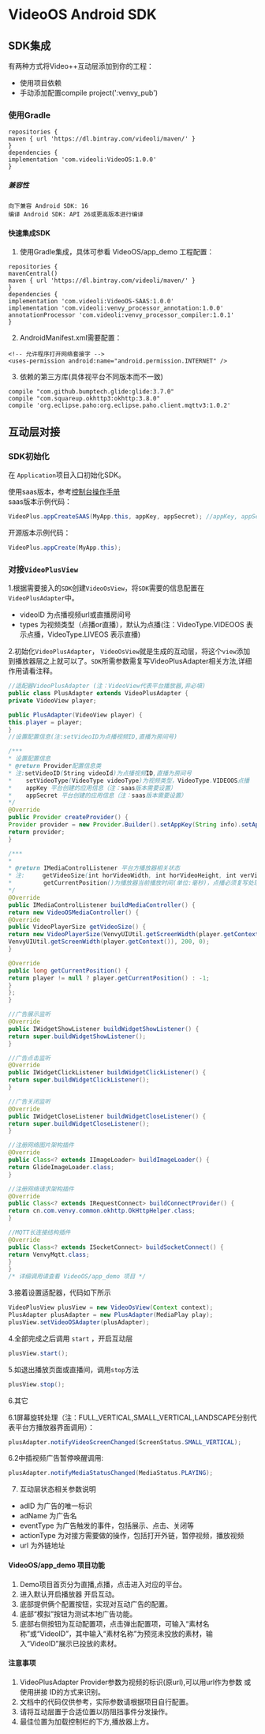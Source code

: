 # VideoOS Android SDK

## SDK集成
有两种方式将Video++互动层添加到你的工程：

- 使用项目依赖
- 手动添加配置compile project(':venvy_pub')

### 使用Gradle
```
repositories {
maven { url 'https://dl.bintray.com/videoli/maven/' }
}
dependencies {
implementation 'com.videoli:VideoOS:1.0.0'
}
```

##### 兼容性
```
向下兼容 Android SDK: 16
编译 Android SDK: API 26或更高版本进行编译
```

#### 快速集成SDK
1. 使用Gradle集成，具体可参看 VideoOS/app_demo 工程配置：
```
repositories {
mavenCentral()
maven { url 'https://dl.bintray.com/videoli/maven/' }
}
dependencies {
implementation 'com.videoli:VideoOS-SAAS:1.0.0'
implementation 'com.videoli:venvy_processor_annotation:1.0.0'
annotationProcessor 'com.videoli:venvy_processor_compiler:1.0.1'
}
```

2. AndroidManifest.xml需要配置：
```
<!-- 允许程序打开网络套接字 -->
<uses-permission android:name="android.permission.INTERNET" />
```

3. 依赖的第三方库(具体视平台不同版本而不一致)

```
compile "com.github.bumptech.glide:glide:3.7.0"
compile "com.squareup.okhttp3:okhttp:3.8.0"
compile 'org.eclipse.paho:org.eclipse.paho.client.mqttv3:1.0.2'
```

## 互动层对接    

### SDK初始化
在 `Application`项目入口初始化SDK。

使用saas版本，参考[控制台操作手册](manual.md)  
saas版本示例代码：

```java
VideoPlus.appCreateSAAS(MyApp.this, appKey, appSecret); //appKey, appSecret 请去控制台查看
```
开源版本示例代码：
```java
VideoPlus.appCreate(MyApp.this);
```

### 对接`VideoPlusView`

1.根据需要接入的`SDK`创建`VideoOsView`，将`SDK`需要的信息配置在`VideoPlusAdapter`中。

* videoID 为点播视频url或直播房间号
* types 为视频类型（点播or直播），默认为点播(注：VideoType.VIDEOOS 表示点播，VideoType.LIVEOS 表示直播)


2.初始化`VideoPlusAdapter`， `VideoOsView`就是生成的互动层，将这个`view`添加到播放器层之上就可以了。`SDK`所需参数需复写VideoPlusAdapter相关方法,详细作用请看注释。

```java
//适配器VideoPlusAdapter (注：VideoView代表平台播放器,非必填)
public class PlusAdapter extends VideoPlusAdapter {
private VideoView player;

public PlusAdapter(VideoView player) {
this.player = player;
}
//设置配置信息(注:setVideoID为点播视频ID,直播为房间号)

/***
* 设置配置信息
* @return Provider配置信息类
* 注:setVideoID(String videoId)为点播视频ID,直播为房间号
*    setVideoType(VideoType videoType)为视频类型，VideoType.VIDEOOS点播
*    appKey 平台创建的应用信息（注：saas版本需要设置）
*    appSecret 平台创建的应用信息（注：saas版本需要设置）
*/
@Override
public Provider createProvider() {
Provider provider = new Provider.Builder().setAppKey(String info).setAppSecret(String info).setVideoID(String.valueOf(12)).setVideoType(VideoType.VIDEOOS).build();
return provider;
}

/***
*
* @return IMediaControlListener 平台方播放器相关状态
* 注:     getVideoSize(int horVideoWidth, int horVideoHeight, int verVideoWidth, int verVideoHeight, int portraitSmallScreenOriginY)为视频播放器横竖屏Size(必填)
*         getCurrentPosition()为播放器当前播放时间(单位:毫秒)，点播必须复写处理 直播无需此操作。
*/
@Override
public IMediaControlListener buildMediaController() {
return new VideoOSMediaController() {
@Override
public VideoPlayerSize getVideoSize() {
return new VideoPlayerSize(VenvyUIUtil.getScreenWidth(player.getContext()), VenvyUIUtil.getScreenHeight(player.getContext()),
VenvyUIUtil.getScreenWidth(player.getContext()), 200, 0);
}

@Override
public long getCurrentPosition() {
return player != null ? player.getCurrentPosition() : -1;
}
};
}

//广告展示监听
@Override
public IWidgetShowListener buildWidgetShowListener() {
return super.buildWidgetShowListener();
}

//广告点击监听
@Override
public IWidgetClickListener buildWidgetClickListener() {
return super.buildWidgetClickListener();
}

//广告关闭监听
@Override
public IWidgetCloseListener buildWidgetCloseListener() {
return super.buildWidgetCloseListener();
}

//注册网络图片架构插件
@Override
public Class<? extends IImageLoader> buildImageLoader() {
return GlideImageLoader.class;
}

//注册网络请求架构插件
@Override
public Class<? extends IRequestConnect> buildConnectProvider() {
return cn.com.venvy.common.okhttp.OkHttpHelper.class;
}

//MQTT长连接结构插件
@Override
public Class<? extends ISocketConnect> buildSocketConnect() {
return VenvyMqtt.class;
}
}
/* 详细调用请查看 VideoOS/app_demo 项目 */
```

3.接着设置适配器，代码如下所示

```java
VideoPlusView plusView = new VideoOsView(Context context);
PlusAdapter plusAdapter = new PlusAdapter(MediaPlay play);
plusView.setVideoOSAdapter(plusAdapter);
```

4.全部完成之后调用 `start` ，开启互动层
```java
plusView.start();
```
5.如退出播放页面或直播间，调用`stop`方法
```java
plusView.stop();
```
6.其它

6.1屏幕旋转处理（注：FULL_VERTICAL,SMALL_VERTICAL,LANDSCAPE分别代表平台方播放器界面调用）：
```java
plusAdapter.notifyVideoScreenChanged(ScreenStatus.SMALL_VERTICAL);
```

6.2中插视频广告暂停唤醒调用:
```java
plusAdapter.notifyMediaStatusChanged(MediaStatus.PLAYING);
```
7. 互动层状态相关参数说明         
* adID 为广告的唯一标识
* adName 为广告名
* eventType 为广告触发的事件，包括展示、点击、关闭等
* actionType 为对接方需要做的操作，包括打开外链，暂停视频，播放视频
* url 为外链地址

#### VideoOS/app_demo 项目功能

1. Demo项目首页分为直播,点播，点击进入对应的平台。
2. 进入默认开启播放器 开启互动。
3. 底部提供俩个配置按钮，实现对互动广告的配置。
4. 底部“模拟”按钮为测试本地广告功能。
5. 底部右侧按钮为互动配置项，点击弹出配置项，可输入“素材名称”或“VideoID”，其中输入“素材名称”为预览未投放的素材，输入“VideoID”展示已投放的素材。

#### 注意事项

1. VideoPlusAdapter Provider参数为视频的标识(原url),可以用url作为参数 或 使用拼接 ID的方式来识别。
2. 文档中的代码仅供参考，实际参数请根据项目自行配置。
3. 请将互动层置于合适位置以防阻挡事件分发操作。
4. 最佳位置为加载控制栏的下方,播放器上方。
